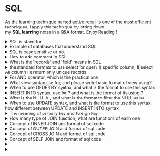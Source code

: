 # SQL
As the learning technique named active recall is one of the most efficient techniques, I apply this technique by jotting down <br>
my **SQL learning** notes in a Q&A format. Enjoy Reading !

 <details>
 <summary> SQL is stand for</summary>
     
   ```Structureed query language```
 
 </details>

 <details>
 <summary> Example of databases that understand SQL</summary>
     
   ```Oracle, MySQL,PostgreSQL, Microsoft SQL Server, IBM Db2, MS Access```
 
 </details>

<details>
 <summary> SQL is case sensitive or not</summary>
     
   ```No, but the clause using with LIKE, NOT LIKE are case sensitive```
 
 </details>

 <details>
 <summary> How to add comment in SQL</summary>
     
   ```sql

      /* comment */
        or
      --Comment
   ```
 
 </details>

 
 <details>
 <summary> What is the 'records' and 'field' means in SQL </summary>
     
   ```
      records = rows

      field = column

   ```
 </details>


 <details> <summary> the standard formats to use select for query I) specific column, II)select All column III) return only unique records</summary>

<br>

**I) specific column**

    
```sql
    
    SELECT column_name1, column_name2,…
    FROM table_name
    WHERE condition;
```
    
    
**II) select All column**
    
 ```sql
    SELECT (*)
    FROM table_name
    WHERE condition;
```
    
    but if COUNT(*) mean count all rows
    
**III) return only unique records**
    
```sql
    SELECT DISTINCT column_name1, column_name2,…
    FROM table_name
    WHERE condition;
```
</details>

 <details>
 <summary> For AND operator, which is the practical one  </summary>
     
**I)**
```sql
SELECT column_name
FROM table_name
WHERE condition>20 AND condition <30;
```

**II)**

```sql

SELECT column_name
FROM table_name
WHERE condition>20 AND <30;

```


<ul><details><summary> The answer is </summary>
I) is correct, II) is syntax error

If want to write in the form of II)

```sql

SELECT column_name
FROM table_name
WHERE condition BETWEEN 20 AND 30; --but this is include 20,30

```

</details></ul>
</details>


 <details>
 <summary>What view syntax use for, and please write basic format of view using?</summary>

 the virtual table that is the result of a saved SQL SELECT statement, stored for future use and not stored in the data base

```sql
 --format 
CREATE VIEW view_name AS
SELECT coumn_name1, column_name2, colum_name3
FROM table_name;

--no result set created for view
--avoid to use ORDER BY in the structure of view creating, if want to use, use when recall the view for using instead
```

```sql
--when recall the view to use
SELECT column_name1, column_name2
FROM view_name;

```

 </details>

 <details>
 <summary> When to use OEDER BY syntax, and what is the format to use this syntax </summary>

```ORDER BY``` uses when want to sort the result set numeriacally or alphabetically, the format of using is
   
```sql

SELECT column_name1, column_name2,…
FROM table_name
ORDER BY column_name1, column_name2 DESC;

/*this mean you sort the row in column 1 ascendingly(DEFULT,no need to write ASC
 (A to Z, min to max) for the repeated value of column 1, you will sort the row
 in column 2 descendingly */
```
 
 </details>

 <details>
 <summary> INSERT INTO syntax, use for ? and what is the format of its using ? </summary>
     
  ```INSERT INTO used``` to insert new row to the table

formats are below

**I) insert data in every column** <br>

(can both specific column name and does not, for later case, make sure that values are in the correct order that you want)
   
 ```sql

 --specify column
INSERT INTO tablename(column_name1, column_name2, column_name3)
VALUES ('value_to_column1', 'value_to_column2','value_to_column3')
--should input ' ' both string and integer values

--do not specify column
INSERT INTO tablename
VALUES ('value_to_column1', 'value_to_column2','value_to_column3')

```

**II) insert data for specific columns** <br>


   
 ```sql

INSERT INTO tablename(column_name1, column_name3)
VALUES ('value_to_column1','value_to_column3')
--NULL will appear in the column2 area since we do not provide the value

```


 </details>
 
<details>
 <summary>What is the NULL is , and what is the format to filter the NULL value</summary>
     
- NULL is missing value (can come from human error, information not available, Unknown, other)
- The format is

```sql

   --Filter NULL
SELECT column_name1
FROM table_name
WHERE column_name1 IS NULL;

--Filter out NULL
SELECT column_name1
FROM table_name
WHERE column_name1 IS NOT NULL;
```

<details><summary>If we use COUNT(column_name) and COUNT(*), these two will include the NULL or not</summary>

- COUNT(column_name) not include NULL values
- COUNT(*) will include NULL values
  
</details>
</details>

<details><summary>When to use UPDATE syntax, and what is the format to use this syntax, how different between UPDATE and INSERT INTO syntax</summary>

 - UPDATE has function like itselfs name, use to update some old values in the table with the new one

```sql

--update some values in those specific column
UPDATE tablename
SET column_name1 = 'value_to_update_in_column1', column_name2 = 'value_to_update_in_column2'
WHERE condition;

--update in whole colum with new value
UPDATE tablename
SET column_name1 = 'value_to_update_in_column1', column_name2 = 'value_to_update_in_column2'

--values in column1 and column2 will be updated
```
- UPDATE is different from INSERT INTO in the way that UPDATE just update the old value with new value, but INSERT INTO uses for add new values as new row of the table
</details>


<details><summary>The meaning of primary key and foreign key</summary>
TBC
</details>


<details><summary>How many type of JOIN function, what are functions of each one </summary>

**more than 4 types: e.g.**

- INNER JOIN
- OUTER JOIN
- CROSS JOIN
- SELF JOIN

</details>
<details><summary>Concept of INNER JOIN and format of sql code</summary>

**Inner Join**: like the intersection operation in high-school mathematics topic named set

**I)**

```sql
FROM table_name1 AS t1

```

**II)**

[1]specify the key area that intersect each other

[2]in case that the key intersection field have the same column name on both table, can use this> USING (table_name); [2] in stead of ON [1] syntax 

[3] in case that have multiple joins, specify either table_name1 or table_name2 and can use either [3]+[4] or [5] for the third join

```sql
INNER JOIN table_name2 AS t2       
ON t1.column_name_table1 = t2.column_name_table2 --[1] 
USING (column_name) --[2]
- - - - - - - - - - - - - - - - - - - - - - - - - - - - - - - - -
INNER JOIN table_name1 --[3]
ON t1.column_name_table1 = t2.column_name_table2 --[4] 
AND t1.column_name_table1 = t2.column_name_table2 --[5] 


```


**III)**

- t1.column_name_table1 (in case that the name of this column has on both table, need to specify table name)
- column_name_table1(in case that the name of this 	column is unique for both table)
- column_name_table 2 AS result_set_name (If want 	define new column name shown in the result set)

```sql

SELECT t1.column_name_table1, column_name_table 2 AS result_set_name 

```


</details>



<details><summary>Concept of OUTER JOIN and format of sql code</summary><br>

   <ul><details><summary>RIGHT JOIN</summary>
    
- returns all records in the right table (table that identify secondly after RIGHT JOIN syntax), and those records in the left table (table that identify firstly after FROM syntax) that match on the joint field provided (can written as RIGHT OUTER JOIN)

```sql

SELECT id, left_val, right_val
FROM left_table
RIGHT JOIN right_table
ON left_table.id=right_table.id

```

   
   
   </details></ul>


   
   <ul><details><summary>LEFT JOIN</summary>
   
   
   </details></ul>

   <ul><details><summary>FULL JOIN</summary>
   
   </details></ul>
   
   <ul><details><summary>Example of situation applied with INNER & OUTER JOIN</summary>
   
   
   </details></ul>


</details>

<details><summary>Concept of CROSS JOIN and format of sql code</summary></details>

<details><summary>Concept of SELF JOIN and format of sql code</summary></details>

<details><summary></summary></details>
<details><summary></summary></details>

